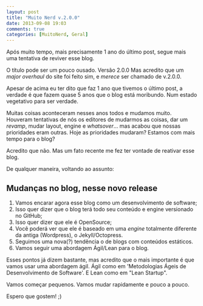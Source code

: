 ```yaml
---
layout: post
title: "Muito Nerd v.2.0.0"
date: 2013-09-08 19:03
comments: true
categories: [MuitoNerd, Geral]
---
```


Após muito tempo, mais precisamente 1 ano do último post, segue mais uma tentativa de reviver esse blog.

O título pode ser um pouco ousado. Versão 2.0.0
Mas acredito que um _major overhaul_ do site foi feito sim, e *merece* ser chamado de v.2.0.0.

Apesar de acima eu ter dito que faz 1 ano que tivemos o último post, a verdade é que fazem quase 5 anos que o blog está moribundo. Num estado vegetativo para ser verdade. 

Muitas coisas aconteceram nesses anos todos e mudamos muito. Houveram tentativas de nós os editores de mudarmos as coisas, dar um _revamp_, mudar layout, engine e *whatsover*... mas acabou que nossas prioridades eram outras. Hoje as prioridades mudaram? Estamos com mais tempo para o blog? 

Acredito que não. Mas um fato recente me fez ter vontade de reativar esse blog.

De qualquer maneira, voltando ao assunto: 

## Mudanças no blog, nesse novo release

1. Vamos encarar agora esse blog como um desenvolvimento de software;
1. Isso quer dizer que o blog terá todo seu conteúdo e engine versionado no GitHub;
1. Isso quer dizer que ele é OpenSource;
1. Você poderá ver que ele é baseado em uma _engine_ totalmente diferente da antiga (Wordpress), o Jekyll/Octopress.
1. Seguimos uma nova(?) tendência o de blogs com conteúdos estáticos.
1. Vamos seguir uma abordagem Ágil/Lean para o blog.

Esses pontos já dizem bastante, mas acredito que o mais importante é que vamos usar uma abordagem ágil. Ágil como em 'Metodologias Ágeis de Desenvolvimento de Software'. E Lean como em "Lean Startup". 

Vamos começar pequenos. Vamos mudar rapidamente e pouco a pouco.

Espero que gostem! ;)
